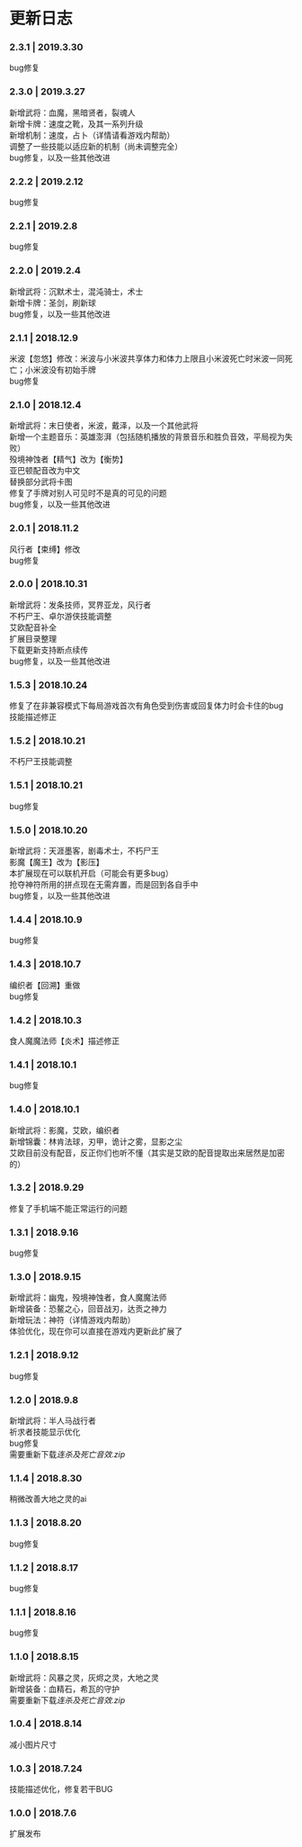 # 更新日志

### 2.3.1 | 2019.3.30
  
bug修复  

### 2.3.0 | 2019.3.27
  
新增武将：血魔，黑暗贤者，裂魂人  
新增卡牌：速度之靴，及其一系列升级  
新增机制：速度，占卜（详情请看游戏内帮助）  
调整了一些技能以适应新的机制（尚未调整完全）  
bug修复，以及一些其他改进  

### 2.2.2 | 2019.2.12
  
bug修复 

### 2.2.1 | 2019.2.8
  
bug修复 

### 2.2.0 | 2019.2.4

新增武将：沉默术士，混沌骑士，术士  
新增卡牌：圣剑，刷新球   
bug修复，以及一些其他改进  

### 2.1.1 | 2018.12.9

米波【忽悠】修改：米波与小米波共享体力和体力上限且小米波死亡时米波一同死亡；小米波没有初始手牌  
bug修复  

### 2.1.0 | 2018.12.4

新增武将：末日使者，米波，戴泽，以及一个其他武将  
新增一个主题音乐：英雄澎湃（包括随机播放的背景音乐和胜负音效，平局视为失败）  
殁境神蚀者【精气】改为【衡势】  
亚巴顿配音改为中文  
替换部分武将卡图  
修复了手牌对别人可见时不是真的可见的问题  
bug修复，以及一些其他改进  

### 2.0.1 | 2018.11.2

风行者【束缚】修改  
bug修复  

### 2.0.0 | 2018.10.31

新增武将：发条技师，冥界亚龙，风行者  
不朽尸王、卓尔游侠技能调整  
艾欧配音补全  
扩展目录整理  
下载更新支持断点续传  
bug修复，以及一些其他改进  

### 1.5.3 | 2018.10.24

修复了在非兼容模式下每局游戏首次有角色受到伤害或回复体力时会卡住的bug  
技能描述修正  

### 1.5.2 | 2018.10.21

不朽尸王技能调整

### 1.5.1 | 2018.10.21

bug修复

### 1.5.0 | 2018.10.20

新增武将：天涯墨客，剧毒术士，不朽尸王  
影魔【魔王】改为【影压】  
本扩展现在可以联机开启（可能会有更多bug）  
抢夺神符所用的拼点现在无需弃置，而是回到各自手中  
bug修复，以及一些其他改进  

### 1.4.4 | 2018.10.9

bug修复

### 1.4.3 | 2018.10.7

编织者【回溯】重做  
bug修复  

### 1.4.2 | 2018.10.3

食人魔魔法师【炎术】描述修正  

### 1.4.1 | 2018.10.1

bug修复

### 1.4.0 | 2018.10.1

新增武将：影魔，艾欧，编织者  
新增锦囊：林肯法球，刃甲，诡计之雾，显影之尘  
艾欧目前没有配音，反正你们也听不懂（其实是艾欧的配音提取出来居然是加密的）  

### 1.3.2 | 2018.9.29

修复了手机端不能正常运行的问题

### 1.3.1 | 2018.9.16

bug修复

### 1.3.0 | 2018.9.15

新增武将：幽鬼，殁境神蚀者，食人魔魔法师  
新增装备：恐鳌之心，回音战刃，达贡之神力  
新增玩法：神符（详情游戏内帮助）  
体验优化，现在你可以直接在游戏内更新此扩展了  

### 1.2.1 | 2018.9.12

bug修复  

### 1.2.0 | 2018.9.8

新增武将：半人马战行者  
祈求者技能显示优化  
bug修复  
需要重新下载*连杀及死亡音效.zip*

### 1.1.4 | 2018.8.30

稍微改善大地之灵的ai

### 1.1.3 | 2018.8.20

bug修复

### 1.1.2 | 2018.8.17

bug修复

### 1.1.1 | 2018.8.16

bug修复

### 1.1.0 | 2018.8.15

新增武将：风暴之灵，灰烬之灵，大地之灵  
新增装备：血精石，希瓦的守护  
需要重新下载*连杀及死亡音效.zip*

### 1.0.4 | 2018.8.14

减小图片尺寸

### 1.0.3 | 2018.7.24

技能描述优化，修复若干BUG

### 1.0.0 | 2018.7.6

扩展发布